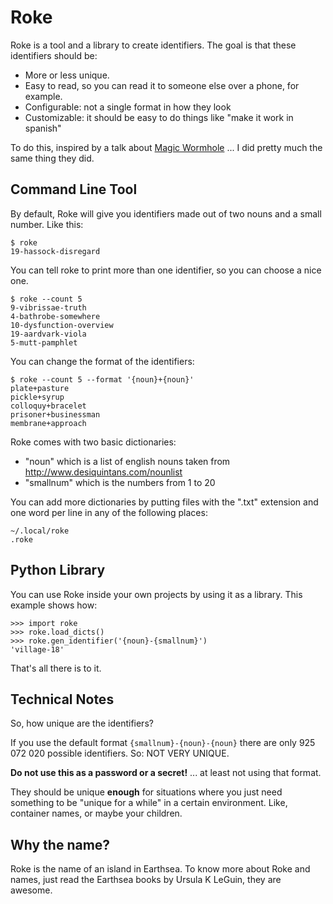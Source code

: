 # Roke

Roke is a tool and a library to create identifiers. The goal is that these
identifiers should be:

* More or less unique.
* Easy to read, so you can read it to someone else over a phone, for example.
* Configurable: not a single format in how they look
* Customizable: it should be easy to do things like "make it work in spanish"

To do this, inspired by a talk about [Magic Wormhole](https://github.com/warner/magic-wormhole) ... 
I did pretty much the same thing they did.

## Command Line Tool

By default, Roke will give you identifiers made out of two nouns and a small number. Like this:

```
$ roke
19-hassock-disregard
```

You can tell roke to print more than one identifier, so you can choose a nice one.

```
$ roke --count 5
9-vibrissae-truth
4-bathrobe-somewhere
10-dysfunction-overview
19-aardvark-viola
5-mutt-pamphlet
```

You can change the format of the identifiers:

```
$ roke --count 5 --format '{noun}+{noun}'
plate+pasture
pickle+syrup
colloquy+bracelet
prisoner+businessman
membrane+approach
```

Roke comes with two basic dictionaries:

* "noun" which is a list of english nouns taken from http://www.desiquintans.com/nounlist
* "smallnum" which is the numbers from 1 to 20

You can add more dictionaries by putting files with the ".txt" extension and one 
word per line in any of the following places:

```
~/.local/roke
.roke
```

## Python Library

You can use Roke inside your own projects by using it as a library. This example 
shows how:

```
>>> import roke
>>> roke.load_dicts()
>>> roke.gen_identifier('{noun}-{smallnum}')
'village-18'
```

That's all there is to it.

## Technical Notes

So, how unique are the identifiers?

If you use the default format `{smallnum}-{noun}-{noun}` there are only 
925 072 020 possible identifiers. So: NOT VERY UNIQUE.

**Do not use this as a password or a secret!** ... at least not using that format.

They should be unique **enough** for situations where you just need something 
to be "unique for a while" in a certain environment. Like, container names, 
or maybe your children.

## Why the name?

Roke is the name of an island in Earthsea. To know more about Roke and names,
just read the Earthsea books by Ursula K LeGuin, they are awesome.